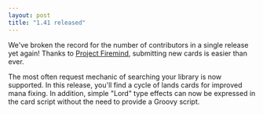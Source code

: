```yaml
---
layout: post
title: "1.41 released"
---
```



We've broken the record for the number of contributors in a single release yet
again! Thanks to [Project Firemind](http://firemind.ch), submitting new cards
is easier than ever.

The most often request mechanic of searching your library is now supported.  In
this release, you'll find a cycle of lands cards for improved mana fixing. In
addition, simple "Lord" type effects can now be expressed in the card script
without the need to provide a Groovy script.

